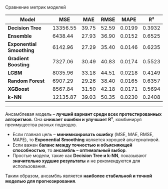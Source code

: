 Сравнение метрик моделей

| Model                  | MSE        | MAE      | RMSE     | MAPE   | R²     |
|------------------------|-----------|----------|----------|--------|--------|
| **Decision Tree**      | 13356.55  | 39.75    | 52.59    | 0.0199 | 0.3932 |
| **Ensemble**           | 6438.44   | 27.93    | 36.90    | 0.0152 | 0.6525 |
| **Exponential Smoothing** | 6142.96   | 27.29    | 35.40    | 0.0146 | 0.6235 |
| **Gradient Boosting**  | 7327.06   | 30.49    | 40.83    | 0.0174 | 0.5523 |
| **LGBM**              | 8035.96   | 33.18    | 44.51    | 0.0218 | 0.4149 |
| **Random Forest**      | 6907.29   | 29.26    | 38.40    | 0.0165 | 0.6357 |
| **XGBoost**           | 8567.84   | 31.50    | 42.18    | 0.0171 | 0.5694 |
| **k-NN**              | 12135.87  | 39.03    | 50.35    | 0.0230 | 0.2408 |

---

Ансамблевая модель – **лучший вариант среди всех протестированных алгоритмов**. Она **снижает ошибки и улучшает R²**, комбинируя преимущества разных подходов.  

- Если главная цель – **минимизировать ошибку** (MSE, MAE, RMSE, MAPE), то **Exponential Smoothing** является хорошей альтернативой.
- Если важен **баланс между точностью и объясняющей способностью**, то **ансамбль – оптимальный выбор**.
- Простые модели, такие как **Decision Tree и k-NN**, показывают **значительно худшие результаты** и не рекомендуются для использования.

Таким образом, ансамбль является **наиболее стабильной и точной моделью для прогнозирования**.
